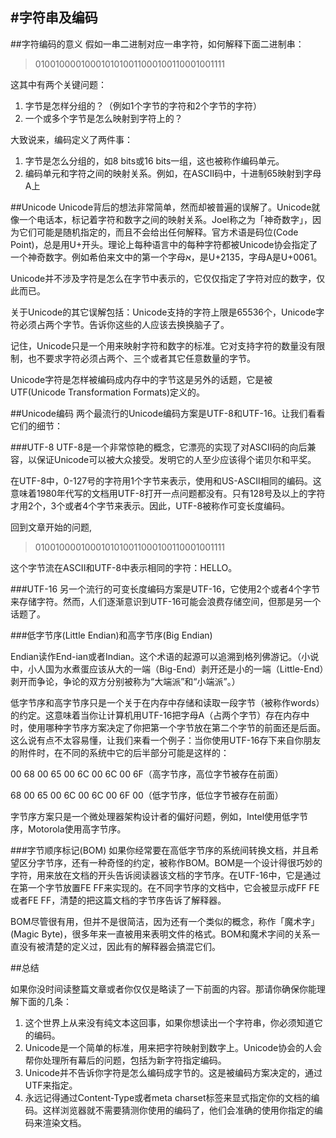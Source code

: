 #字符串及编码
----------------------

##字符编码的意义
假如一串二进制对应一串字符，如何解释下面二进制串：
>0100100001000101010011000100110001001111

这其中有两个关键问题：

1. 字节是怎样分组的？（例如1个字节的字符和2个字节的字符）
2. 一个或多个字节是怎么映射到字符上的？

大致说来，编码定义了两件事：

1. 字节是怎么分组的，如8 bits或16 bits一组，这也被称作编码单元。
2. 编码单元和字符之间的映射关系。例如，在ASCII码中，十进制65映射到字母A上

##Unicode
Unicode背后的想法非常简单，然而却被普遍的误解了。Unicode就像一个电话本，标记着字符和数字之间的映射关系。Joel称之为「神奇数字」，因为它们可能是随机指定的，而且不会给出任何解释。官方术语是码位(Code Point)，总是用U+开头。理论上每种语言中的每种字符都被Unicode协会指定了一个神奇数字。例如希伯来文中的第一个字母א，是U+2135，字母A是U+0061。

Unicode并不涉及字符是怎么在字节中表示的，它仅仅指定了字符对应的数字，仅此而已。

关于Unicode的其它误解包括：Unicode支持的字符上限是65536个，Unicode字符必须占两个字节。告诉你这些的人应该去换换脑子了。

记住，Unicode只是一个用来映射字符和数字的标准。它对支持字符的数量没有限制，也不要求字符必须占两个、三个或者其它任意数量的字节。

Unicode字符是怎样被编码成内存中的字节这是另外的话题，它是被UTF(Unicode Transformation Formats)定义的。

##Unicode编码
两个最流行的Unicode编码方案是UTF-8和UTF-16。让我们看看它们的细节：

###UTF-8
UTF-8是一个非常惊艳的概念，它漂亮的实现了对ASCII码的向后兼容，以保证Unicode可以被大众接受。发明它的人至少应该得个诺贝尔和平奖。

在UTF-8中，0-127号的字符用1个字节来表示，使用和US-ASCII相同的编码。这意味着1980年代写的文档用UTF-8打开一点问题都没有。只有128号及以上的字符才用2个，3个或者4个字节来表示。因此，UTF-8被称作可变长度编码。

回到文章开始的问题,

>0100100001000101010011000100110001001111

这个字节流在ASCII和UTF-8中表示相同的字符：HELLO。

###UTF-16
另一个流行的可变长度编码方案是UTF-16，它使用2个或者4个字节来存储字符。然而，人们逐渐意识到UTF-16可能会浪费存储空间，但那是另一个话题了。

###低字节序(Little Endian)和高字节序(Big Endian)

Endian读作End-ian或者Indian。这个术语的起源可以追溯到格列佛游记。（小说中，小人国为水煮蛋应该从大的一端（Big-End）剥开还是小的一端（Little-End）剥开而争论，争论的双方分别被称为“大端派”和“小端派”。）

低字节序和高字节序只是一个关于在内存中存储和读取一段字节（被称作words）的约定。这意味着当你让计算机用UTF-16把字母A（占两个字节）存在内存中时，使用哪种字节序方案决定了你把第一个字节放在第二个字节的前面还是后面。这么说有点不太容易懂，让我们来看一个例子：当你使用UTF-16存下来自你朋友的附件时，在不同的系统中它的后半部分可能是这样的：

00 68 00 65 00 6C 00 6C 00 6F（高字节序，高位字节被存在前面）

68 00 65 00 6C 00 6C 00 6F 00（低字节序，低位字节被存在前面）

字节序方案只是一个微处理器架构设计者的偏好问题，例如，Intel使用低字节序，Motorola使用高字节序。

###字节顺序标记(BOM)
如果你经常要在高低字节序的系统间转换文档，并且希望区分字节序，还有一种奇怪的约定，被称作BOM。BOM是一个设计得很巧妙的字符，用来放在文档的开头告诉阅读器该文档的字节序。在UTF-16中，它是通过在第一个字节放置FE FF来实现的。在不同字节序的文档中，它会被显示成FF FE或者FE FF，清楚的把这篇文档的字节序告诉了解释器。

BOM尽管很有用，但并不是很简洁，因为还有一个类似的概念，称作「魔术字」(Magic Byte)，很多年来一直被用来表明文件的格式。BOM和魔术字间的关系一直没有被清楚的定义过，因此有的解释器会搞混它们。


##总结

如果你没时间读整篇文章或者你仅仅是略读了一下前面的内容。那请你确保你能理解下面的几条：

1. 这个世界上从来没有纯文本这回事，如果你想读出一个字符串，你必须知道它的编码。
2. Unicode是一个简单的标准，用来把字符映射到数字上。Unicode协会的人会帮你处理所有幕后的问题，包括为新字符指定编码。
3. Unicode并不告诉你字符是怎么编码成字节的。这是被编码方案决定的，通过UTF来指定。
4. 永远记得通过Content-Type或者meta charset标签来显式指定你的文档的编码。这样浏览器就不需要猜测你使用的编码了，他们会准确的使用你指定的编码来渲染文档。
